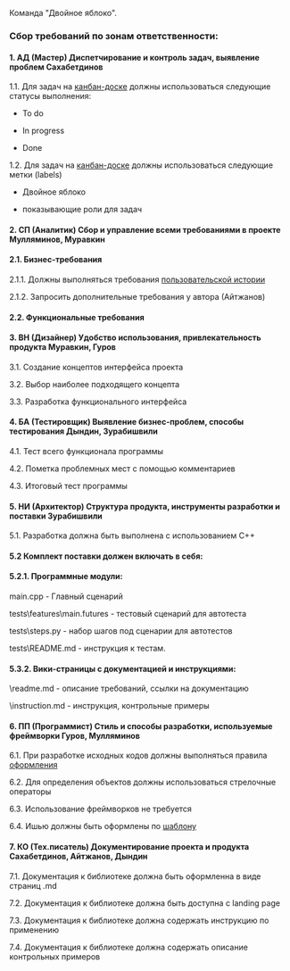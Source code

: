 Команда "Двойное яблоко".

### Сбор требований по зонам ответственности:
#### 1. АД (Мастер)	Диспетчирование и контроль задач, выявление проблем	Сахабетдинов
1.1. Для задач на [канбан-доске](https://github.com/stankin/oop-stat/projects/2) должны использоваться следующие статусы выполнения:

- To do

- In progress

- Done

1.2. Для задач на [канбан-доске](https://github.com/stankin/oop-stat/projects/2) должны использоваться следующие метки (labels)

- Двойное яблоко

- показывающие роли для задач

#### 2. СП (Аналитик)	Сбор и управление всеми требованиями в проекте	Мулляминов, Муравкин

#### 2.1. Бизнес-требования

2.1.1. Должны выполняться требования [пользовательской истории](https://github.com/stankin/oop-stat/issues/35)

2.1.2. Запросить дополнительные требования у автора (Айтжанов)

#### 2.2. Функциональные требования

#### 3. ВН (Дизайнер)	Удобство использования, привлекательность продукта	Муравкин, Гуров
3.1. Создание концептов интерфейса проекта

3.2. Выбор наиболее подходящего концепта

3.3. Разработка функционального интерфейса

#### 4. БА (Тестировщик)	Выявление бизнес-проблем, способы тестирования	Дындин, Зурабишвили
4.1. Тест всего функционала программы

4.2. Пометка проблемных мест с помощью комментариев

4.3. Итоговый тест программы

#### 5. НИ (Архитектор)	Структура продукта, инструменты разработки и поставки	Зурабишвили


5.1. Разработка должна быть выполнена с использованием C++


#### 5.2 Комплект поставки должен включать в себя:

#### 5.2.1. Программные модули:

main.cpp - Главный сценарий

tests\features\main.futures - тестовый сценарий для автотеста

tests\steps.py - набор шагов под сценарии для автотестов

tests\README.md - инструкция к тестам.

#### 5.3.2. Вики-страницы с документацией и инструкциями:

\readme.md - описание требований, ссылки на документацию

\instruction.md - инструкция, контрольные примеры

#### 6. ПП (Программист)	Стиль и способы разработки, используемые фреймворки	Гуров, Мулляминов

6.1. При разработке исходных кодов должны выполняться правила [оформления](https://learn.javascript.ru/coding-style)

6.2. Для определения объектов должны использоваться стрелочные операторы

6.3. Использование фреймворков не требуется

6.4. Ишью должны быть оформлены по [шаблону](https://github.com/petiteprincesse/EffectsCalc/wiki/%D0%A8%D0%B0%D0%B1%D0%BB%D0%BE%D0%BD-%D0%B8%D1%88%D1%8C%D1%8E)

#### 7. КО (Тех.писатель)	Документирование проекта и продукта	Сахабетдинов, Айтжанов, Дындин

7.1. Документация к библиотеке должна быть оформленна в виде страниц .md

7.2. Документация к библиотеке должна быть доступна с landing page

7.3. Документация к библиотеке должна содержать инструкцию по применению

7.4. Документация к библиотеке должна содержать описание контрольных примеров
